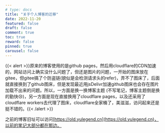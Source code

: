 ```yaml
---
# type: docs 
title: "关于个人博客的迁移"
date: 2022-11-20
featured: false
draft: false
comment: true
toc: true
reward: false
pinned: true
carousel: false
---
```


{{< alert >}}原来的博客使用的是github pages，然后用cloudflare的CDN加速的，网站访问上确实没什么问题了，但还是图片的问题，一开始的图床放在gitee，但gitee搞了个防盗链(貌似是会检测请求头的refer)，弄不了图床了，后面就直接换到了github图床，但是发现最近用jsDelivr加速github图床也会存在图片加载不出来的问题。所以，一方面是换一换博客主题 (不写笔记，博客主题倒是换的勤快:cry:)，另一方面是现在直接换用了cloudflare pages，以及还采用了cloudflare workers去代理了图床，cloudflare全家桶了，美滋滋，访问起来还是挺不错的。{{< /alert >}}

之前的博客旧址可以访问[https://old.yulegend.cn](https://old.yulegend.cn)，以前的笔记大部分都在那边。

<!--more-->
